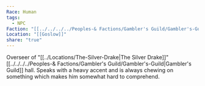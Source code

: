 ```yaml
---
Race: Human
tags:
  - NPC
Faction: "[[../../../../Peoples-& Factions/Gambler's Guild/Gambler's-Guild|Gambler's Guild]]"
Location: "[[Goslow]]"
share: "true"
---
```


Overseer of "[[../Locations/The-Silver-Drake|The Silver Drake]]" [[../../../../Peoples-& Factions/Gambler's Guild/Gambler's-Guild|Gambler's Guild]] hall. Speaks with a heavy accent and is always chewing on something which makes him somewhat hard to comprehend.